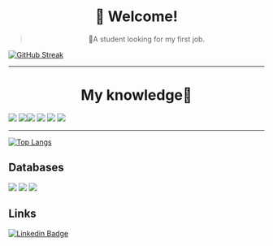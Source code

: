 

<h1 align="center">
   👀 Welcome!
</h1><blockquote><p align="center">🚀A student looking for my first job.</p></blockquote>

 

[![GitHub Streak](http://github-readme-streak-stats.herokuapp.com?user=Withene&theme=radical)](https://git.io/streak-stats)

<hr>


<h1 align="center">
   My knowledge🚀
</h1>

<div style="margin:0 auto;"> 
<img src="https://img.shields.io/badge/Node.js-43853D?style=for-the-badge&logo=node.js&logoColor=white"/> <img src="https://img.shields.io/badge/TypeScript-007ACC?style=for-the-badge&logo=typescript&logoColor=white"/><img src="https://img.shields.io/badge/JavaScript-323330?style=for-the-badge&logo=javascript&logoColor=F7DF1E"/> <img src="https://img.shields.io/badge/HTML-orange?style=for-the-badge&logo=html5&logoColor=white"/> <img src="https://img.shields.io/badge/CSS-blue?&style=for-the-badge&logo=css3&logoColor=white"/> <img src="https://img.shields.io/badge/React-20232A?style=for-the-badge&logo=react&logoColor=61DAFB"/>
</div>
 <hr>

[![Top Langs](https://github-readme-stats.vercel.app/api/top-langs/?username=withene&layout=compact&theme=radical)](https://github.com/anuraghazra/github-readme-stats)


## Databases

<img src="https://img.shields.io/badge/MySQL-00000F?style=for-the-badge&logo=mysql&logoColor=white"/> <img src="https://img.shields.io/badge/MongoDB-4EA94B?style=for-the-badge&logo=mongodb&logoColor=white"/> <img src="https://img.shields.io/badge/SQLite-07405E?style=for-the-badge&logo=sqlite&logoColor=white"/>





## Links

[![Linkedin Badge](https://img.shields.io/badge/LinkedIn-0077B5?style=for-the-badge&logo=linkedin&logoColor=white=https://www.linkedin.com/in/withene-costa/)]( https://www.linkedin.com/in/withene-costa/)

